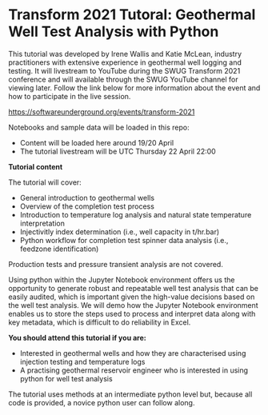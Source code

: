 # Transform 2021 Tutoral: Geothermal Well Test Analysis with Python

This tutorial was developed by Irene Wallis and Katie McLean, industry practitioners with extensive experience in geothermal well logging and testing. It will livestream to YouTube during the SWUG Transform 2021 conference and will available through the SWUG YouTube channel for viewing later. Follow the link below for more information about the event and how to participate in the live session. 

https://softwareunderground.org/events/transform-2021

Notebooks and sample data will be loaded in this repo:
- Content will be loaded here around 19/20 April
- The tutorial livestream will be UTC Thursday 22 April 22:00

**Tutorial content**

The tutorial will cover: 
- General introduction to geothermal wells
- Overview of the completion test process 
- Introduction to temperature log analysis and natural state temperature interpretation
- Injectivitly index determination (i.e., well capacity in t/hr.bar)
- Python workflow for completion test spinner data analysis (i.e., feedzone identification)

Production tests and pressure transient analysis are not covered. 

Using python within the Jupyter Notebook environment offers us the opportunity to generate robust and repeatable well test analysis that can be easily audited, which is important given the high-value decisions based on the well test analysis.
We will demo how the Jupyter Notebook environment enables us to store the steps used to process and interpret data along with key metadata, which is difficult to do reliability in Excel. 

**You should attend this tutorial if you are:**
- Interested in geothermal wells and how they are characterised using injection testing and temperature logs
- A practising geothermal reservoir engineer who is interested in using python for well test analysis

The tutorial uses methods at an intermediate python level but, because all code is provided, a novice python user can follow along.   
